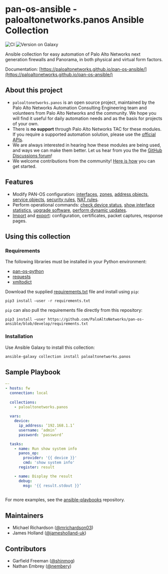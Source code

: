 # pan-os-ansible - paloaltonetworks.panos Ansible Collection

![CI](https://github.com/PaloAltoNetworks/pan-os-ansible/workflows/CI/badge.svg?branch=develop)
![Version on Galaxy](https://img.shields.io/badge/dynamic/json?style=flat&label=Ansible+Galaxy&prefix=v&url=https://galaxy.ansible.com/api/v2/collections/paloaltonetworks/panos/&query=latest_version.version)

Ansible collection for easy automation of Palo Alto Networks next generation firewalls and Panorama, in both physical and virtual form factors.

Documentation: [https://paloaltonetworks.github.io/pan-os-ansible/](https://paloaltonetworks.github.io/pan-os-ansible/)

## About this project

- `paloaltonetworks.panos` is an open source project, maintained by the Palo Alto Networks Automation Consulting Engineering team and volunteers from Palo Alto Networks and the community.  We hope you will find it useful for daily automation needs and as the basis for projects of your own.
- There is **no support** through Palo Alto Networks TAC for these modules.  If you require a supported automation solution, please use the [official APIs](https://docs.paloaltonetworks.com/pan-os/10-0/pan-os-panorama-api.html).
- We are always interested in hearing how these modules are being used, and ways we can make them better.  Let us hear from you the the [GitHub Discussions forum](https://github.com/PaloAltoNetworks/pan-os-ansible/discussions)!
- We welcome contributions from the community!  [Here is how](https://github.com/PaloAltoNetworks/pan-os-ansible/wiki/Contributing) you can get started.

## Features

- Modify PAN-OS configuration: [interfaces](https://paloaltonetworks.github.io/pan-os-ansible/modules/panos_interface.html), [zones](https://paloaltonetworks.github.io/pan-os-ansible/modules/panos_zone.html#), [address objects](https://paloaltonetworks.github.io/pan-os-ansible/modules/panos_address_object.html), [service objects](https://paloaltonetworks.github.io/pan-os-ansible/modules/panos_service_object.html), [security rules](https://paloaltonetworks.github.io/pan-os-ansible/modules/panos_security_rule.html), [NAT rules](https://paloaltonetworks.github.io/pan-os-ansible/modules/panos_nat_rule.html).
- Perform operational commands: [check device status](https://paloaltonetworks.github.io/pan-os-ansible/modules/panos_check.html), [show interface statistics](https://paloaltonetworks.github.io/pan-os-ansible/modules/panos_op.html), [upgrade software](https://paloaltonetworks.github.io/pan-os-ansible/modules/panos_software.html), [perform dynamic updates](https://paloaltonetworks.github.io/pan-os-ansible/modules/panos_dynamic_updates.html).
- [Import](https://paloaltonetworks.github.io/pan-os-ansible/modules/panos_import.html) and [export](https://paloaltonetworks.github.io/pan-os-ansible/modules/panos_export.html): configuration, certificates, packet captures, response pages.

## Using this collection

### Requirements

The following libraries must be installed in your Python environment:

- [pan-os-python](https://github.com/PaloAltoNetworks/pan-os-python)
- [requests](https://docs.python-requests.org/en/master/)
- [xmltodict](https://github.com/martinblech/xmltodict)

Download the supplied [requirements.txt](https://github.com/PaloAltoNetworks/pan-os-ansible/blob/develop/requirements.txt) file and install using `pip`:

```
pip3 install —user -r requirements.txt
```

`pip` can also pull the requirements file directly from this repository:

`pip3 install —user https://github.com/PaloAltoNetworks/pan-os-ansible/blob/develop/requirements.txt`

### Installation

Use Ansible Galaxy to install this collection:

```bash
ansible-galaxy collection install paloaltonetworks.panos
```

## Sample Playbook


```yaml
—-
- hosts: fw
  connection: local
  
  collections:
    - paloaltonetworks.panos
    
  vars:
    device:
      ip_address: ‘192.168.1.1’
      username: ‘admin’
      password: ‘password’

  tasks:
    - name: Run show system info
      panos_op:
        provider: '{{ device }}'
        cmd: 'show system info'
      register: result

    - name: Display the result
      debug:
        msg: '{{ result.stdout }}’
      
```

For more examples, see the [ansible-playbooks](https://github.com/PaloAltoNetworks/ansible-playbooks) repository.

## Maintainers

- Michael Richardson ([@mrichardson03](https://github.com/mrichardson03))
- James Holland ([@jamesholland-uk](https://github.com/jamesholland-uk))

## Contributors

- Garfield Freeman ([@shinmog](https://github.com/shinmog))
- Nathan Embrey ([@nembery](https://github.com/nembery))